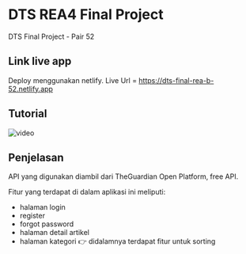 # DTS REA4 Final Project

DTS Final Project - Pair 52

## Link live app

Deploy menggunakan netlify. Live Url = https://dts-final-rea-b-52.netlify.app

## Tutorial

![video](finalproject.gif)

## Penjelasan

API yang digunakan diambil dari TheGuardian Open Platform, free API.

Fitur yang terdapat di dalam aplikasi ini meliputi:
- halaman login
- register
- forgot password
- halaman detail artikel
- halaman kategori :point_right: didalamnya terdapat fitur untuk sorting
